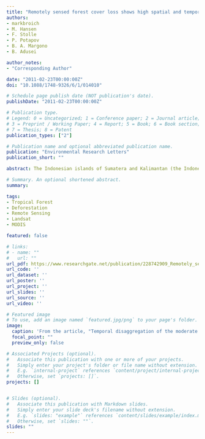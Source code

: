 ```yaml
---
title: "Remotely sensed forest cover loss shows high spatial and temporal variation across Sumatera and Kalimantan, Indonesia 2000–2008"
authors:
- markbroich
- M. Hansen
- F. Stolle
- P. Potapov
- B. A. Margono
- B. Adusei

author_notes:
- "Corresponding Author"

date: "2011-02-23T00:00:00Z"
doi: "10.1088/1748-9326/6/1/014010"

# Schedule page publish date (NOT publication's date).
publishDate: "2011-02-23T00:00:00Z"

# Publication type.
# Legend: 0 = Uncategorized; 1 = Conference paper; 2 = Journal article;
# 3 = Preprint / Working Paper; 4 = Report; 5 = Book; 6 = Book section;
# 7 = Thesis; 8 = Patent
publication_types: ["2"]

# Publication name and optional abbreviated publication name.
publication: "Environmental Research Letters"
publication_short: ""

abstract: The Indonesian islands of Sumatera and Kalimantan (the Indonesian part of the island of Borneo) are a center of significant and rapid forest cover loss in the humid tropics with implications for carbon dynamics, biodiversity conservation, and local livelihoods. The aim of our research was to analyze and interpret annual trends of forest cover loss for different sub-regions of the study area. We mapped forest cover loss for 2000–2008 using multi-resolution remote sensing data from the Landsat enhanced thematic mapper plus (ETM +) and moderate resolution imaging spectroradiometer (MODIS) sensors and analyzed annual trends per island, province, and official land allocation zone. The total forest cover loss for Sumatera and Kalimantan 2000–2008 was 5.39 Mha, which represents 5.3% of the land area and 9.2% of the year 2000 forest cover of these two islands. At least 6.5% of all mapped forest cover loss occurred in land allocation zones prohibiting clearing. An additional 13.6% of forest cover loss occurred where clearing is legally restricted. The overall trend of forest cover loss increased until 2006 and decreased thereafter. The trends for Sumatera and Kalimantan were distinctly different, driven primarily by the trends of Riau and Central Kalimantan provinces, respectively. This analysis shows that annual mapping of forest cover change yields a clearer picture than a one-time overall national estimate. Monitoring forest dynamics is important for national policy makers, especially given the commitment of Indonesia to reducing greenhouse gas emissions as part of the reducing emissions from deforestation and forest degradation in developing countries initiative (REDD +). The improved spatio-temporal detail of forest change monitoring products will make it possible to target policies and projects in meeting this commitment. Accurate, annual forest cover loss maps will be integral to many REDD + objectives, including policy formulation, definition of baselines, detection of displacement, and the evaluation of the permanence of emission reduction.

# Summary. An optional shortened abstract.
summary: 

tags:
- Tropical Forest
- Deforestation
- Remote Sensing
- Landsat
- MODIS

featured: false

# links:
# - name: ""
#   url: ""
url_pdf: https://www.researchgate.net/publication/228742909_Remotely_sensed_forest_cover_loss_shows_high_spatial_and_temporal_variation_across_Sumatera_and_Kalimantan_Indonesia_2000-2008
url_code: ''
url_dataset: ''
url_poster: ''
url_project: ''
url_slides: ''
url_source: ''
url_video: ''

# Featured image
# To use, add an image named `featured.jpg/png` to your page's folder. 
image:
  caption: 'From the article, "Temporal disaggregation of the moderate spatial resolution forest cover loss map for Riau province, Sumatera. Landsat band 5 is displayed in grayscale with dark tones representing forest cover. Colors mark the year of MODIS-detected forest cover loss." '
  focal_point: ""
  preview_only: false

# Associated Projects (optional).
#   Associate this publication with one or more of your projects.
#   Simply enter your project's folder or file name without extension.
#   E.g. `internal-project` references `content/project/internal-project/index.md`.
#   Otherwise, set `projects: []`.
projects: []


# Slides (optional).
#   Associate this publication with Markdown slides.
#   Simply enter your slide deck's filename without extension.
#   E.g. `slides: "example"` references `content/slides/example/index.md`.
#   Otherwise, set `slides: ""`.
slides: ""
---
```




